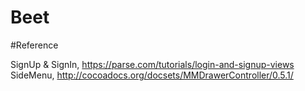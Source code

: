 Beet
========




#Reference

SignUp & SignIn, https://parse.com/tutorials/login-and-signup-views
SideMenu, http://cocoadocs.org/docsets/MMDrawerController/0.5.1/